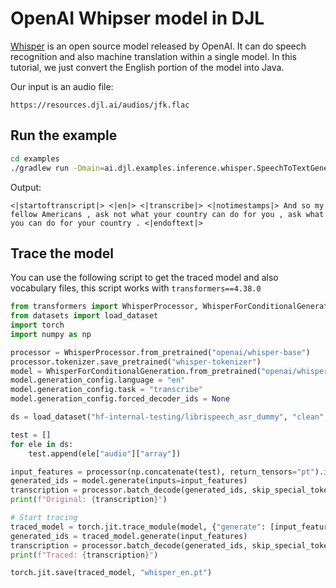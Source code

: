 # OpenAI Whipser model in DJL

[Whisper](https://github.com/openai/whisper) is an open source model released by OpenAI.
It can do speech recognition and also machine translation within a single model. In this tutorial,
we just convert the English portion of the model into Java.

Our input is an audio file:

```
https://resources.djl.ai/audios/jfk.flac
```

## Run the example

```sh
cd examples
./gradlew run -Dmain=ai.djl.examples.inference.whisper.SpeechToTextGeneration
```

Output:

```
<|startoftranscript|> <|en|> <|transcribe|> <|notimestamps|> And so my fellow Americans , ask not what your country can do for you , ask what you can do for your country . <|endoftext|>
```

## Trace the model

You can use the following script to get the traced model and also vocabulary files, this script works
with `transformers==4.38.0`

```python
from transformers import WhisperProcessor, WhisperForConditionalGeneration
from datasets import load_dataset
import torch
import numpy as np

processor = WhisperProcessor.from_pretrained("openai/whisper-base")
processor.tokenizer.save_pretrained("whisper-tokenizer")
model = WhisperForConditionalGeneration.from_pretrained("openai/whisper-base", torchscript=True, attn_implementation="eager")
model.generation_config.language = "en"
model.generation_config.task = "transcribe"
model.generation_config.forced_decoder_ids = None

ds = load_dataset("hf-internal-testing/librispeech_asr_dummy", "clean", split="validation")

test = []
for ele in ds:
    test.append(ele["audio"]["array"])

input_features = processor(np.concatenate(test), return_tensors="pt").input_features
generated_ids = model.generate(inputs=input_features)
transcription = processor.batch_decode(generated_ids, skip_special_tokens=True)[0]
print(f"Original: {transcription}")

# Start tracing
traced_model = torch.jit.trace_module(model, {"generate": [input_features]})
generated_ids = traced_model.generate(input_features)
transcription = processor.batch_decode(generated_ids, skip_special_tokens=True)[0]
print(f"Traced: {transcription}")

torch.jit.save(traced_model, "whisper_en.pt")
```
